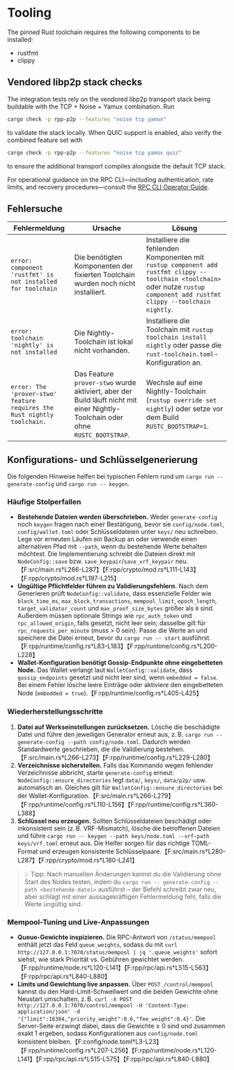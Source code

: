 # Tooling

The pinned Rust toolchain requires the following components to be installed:

- rustfmt
- clippy

## Vendored libp2p stack checks

The integration tests rely on the vendored libp2p transport stack being
buildable with the TCP + Noise + Yamux combination. Run

```bash
cargo check -p rpp-p2p --features "noise tcp yamux"
```

to validate the stack locally. When QUIC support is enabled, also verify the
combined feature set with

```bash
cargo check -p rpp-p2p --features "noise tcp yamux quic"
```

to ensure the additional transport compiles alongside the default TCP stack.

For operational guidance on the RPC CLI—including authentication, rate limits, and
recovery procedures—consult the [RPC CLI Operator Guide](../rpc_cli_operator_guide.md).

## Fehlersuche

| Fehlermeldung | Ursache | Lösung |
| --- | --- | --- |
| `error: component 'rustfmt' is not installed for toolchain` | Die benötigten Komponenten der fixierten Toolchain wurden noch nicht installiert. | Installiere die fehlenden Komponenten mit `rustup component add rustfmt clippy --toolchain <toolchain>` oder nutze `rustup component add rustfmt clippy --toolchain nightly`. |
| `error: toolchain 'nightly' is not installed` | Die Nightly-Toolchain ist lokal nicht vorhanden. | Installiere die Toolchain mit `rustup toolchain install nightly` oder passe die `rust-toolchain.toml`-Konfiguration an. |
| `error: The 'prover-stwo' feature requires the Rust nightly toolchain.` | Das Feature `prover-stwo` wurde aktiviert, aber der Build läuft nicht mit einer Nightly-Toolchain oder ohne `RUSTC_BOOTSTRAP`. | Wechsle auf eine Nightly-Toolchain (`rustup override set nightly`) oder setze vor dem Build `RUSTC_BOOTSTRAP=1`. |

<a name="config-keygen-troubleshooting"></a>

## Konfigurations- und Schlüsselgenerierung

Die folgenden Hinweise helfen bei typischen Fehlern rund um `cargo run -- generate-config` und `cargo run -- keygen`.

### Häufige Stolperfallen

- **Bestehende Dateien werden überschrieben.** Weder `generate-config` noch `keygen` fragen nach einer Bestätigung, bevor sie `config/node.toml`, `config/wallet.toml` oder Schlüsseldateien unter `keys/` neu schreiben. Lege vor erneuten Läufen ein Backup an oder verwende einen alternativen Pfad mit `--path`, wenn du bestehende Werte behalten möchtest. Die Implementierung schreibt die Dateien direkt mit `NodeConfig::save` bzw. `save_keypair`/`save_vrf_keypair` neu.【F:src/main.rs†L266-L287】【F:rpp/crypto/mod.rs†L111-L143】【F:rpp/crypto/mod.rs†L197-L215】
- **Ungültige Pflichtfelder führen zu Validierungsfehlern.** Nach dem Generieren prüft `NodeConfig::validate`, dass essenzielle Felder wie `block_time_ms`, `max_block_transactions`, `mempool_limit`, `epoch_length`, `target_validator_count` und `max_proof_size_bytes` größer als `0` sind. Außerdem müssen optionale Strings wie `rpc_auth_token` und `rpc_allowed_origin`, falls gesetzt, nicht leer sein; dasselbe gilt für `rpc_requests_per_minute` (muss > 0 sein). Passe die Werte an und speichere die Datei erneut, bevor du `cargo run -- start` ausführst.【F:rpp/runtime/config.rs†L83-L183】【F:rpp/runtime/config.rs†L200-L228】
- **Wallet-Konfiguration benötigt Gossip-Endpunkte ohne eingebetteten Node.** Das Wallet verlangt laut `WalletConfig::validate`, dass `gossip_endpoints` gesetzt und nicht leer sind, wenn `embedded = false`. Bei einem Fehler lösche leere Einträge oder aktiviere den eingebetteten Node (`embedded = true`).【F:rpp/runtime/config.rs†L405-L425】

### Wiederherstellungsschritte

1. **Datei auf Werkseinstellungen zurücksetzen.** Lösche die beschädigte Datei und führe den jeweiligen Generator erneut aus, z. B. `cargo run -- generate-config --path config/node.toml`. Dadurch werden Standardwerte geschrieben, die die Validierung bestehen.【F:src/main.rs†L266-L273】【F:rpp/runtime/config.rs†L229-L280】
2. **Verzeichnisse sicherstellen.** Falls das Kommando wegen fehlender Verzeichnisse abbricht, starte `generate-config` erneut: `NodeConfig::ensure_directories` legt `data/`, `keys/`, `data/p2p/` usw. automatisch an. Gleiches gilt für `WalletConfig::ensure_directories` bei der Wallet-Konfiguration.【F:src/main.rs†L266-L279】【F:rpp/runtime/config.rs†L110-L156】【F:rpp/runtime/config.rs†L360-L388】
3. **Schlüssel neu erzeugen.** Sollten Schlüsseldateien beschädigt oder inkonsistent sein (z. B. VRF-Mismatch), lösche die betroffenen Dateien und führe `cargo run -- keygen --path keys/node.toml --vrf-path keys/vrf.toml` erneut aus. Die Helfer sorgen für das richtige TOML-Format und erzeugen konsistente Schlüsselpaare.【F:src/main.rs†L280-L287】【F:rpp/crypto/mod.rs†L180-L241】

> 💡 Tipp: Nach manuellen Änderungen kannst du die Validierung ohne Start des Nodes testen, indem du `cargo run -- generate-config --path <bestehende-datei>` ausführst – der Befehl schreibt zwar neu, aber schlägt mit einer aussagekräftigen Fehlermeldung fehl, falls die Werte ungültig sind.

### Mempool-Tuning und Live-Anpassungen

- **Queue-Gewichte inspizieren.** Die RPC-Antwort von `/status/mempool` enthält jetzt das Feld `queue_weights`, sodass du mit
  `curl http://127.0.0.1:7070/status/mempool | jq '.queue_weights'` sofort siehst, wie stark Priorität vs. Gebühren gewichtet
  werden.【F:rpp/runtime/node.rs†L120-L141】【F:rpp/rpc/api.rs†L515-L563】【F:rpp/rpc/api.rs†L840-L880】
- **Limits und Gewichtung live anpassen.** Über `POST /control/mempool` kannst du den Hard-Limit-Schwellwert und die beiden
  Gewichte ohne Neustart umschalten, z. B. `curl -X POST http://127.0.0.1:7070/control/mempool -H 'Content-Type: application/json' -d '{"limit":16384,"priority_weight":0.6,"fee_weight":0.4}'`. Die Server-Seite erzwingt dabei, dass die Gewichte ≥ 0 sind und zusammen exakt 1 ergeben, sodass Konfigurationen aus `config/node.toml` konsistent bleiben.【F:config/node.toml†L3-L23】【F:rpp/runtime/config.rs†L207-L256】【F:rpp/runtime/node.rs†L120-L141】【F:rpp/rpc/api.rs†L515-L575】【F:rpp/rpc/api.rs†L840-L880】
